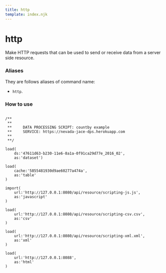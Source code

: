 ```yaml
---
title: http
template: index.njk
---
```

# http
Make HTTP requests that can be used to send or receive data from a server side resource.


### Aliases
They are follows aliases of command name: 
+ ```http```.


### How to use

```dps

/**
 **
 **     DATA PROCESSING SCRIPT: countby example
 **     SERVICE: https://nevada-jace-dps.herokuapp.com
 **
 **/

load(
    ds:'47611d63-b230-11e6-8a1a-0f91ca29d77e_2016_02',
    as:'dataset')

load(
    cache:'5855481930d9ae60277a474a',
    as:'table'
)

import(
    url:'http://127.0.0.1:8080/api/resource/scripting-js.js',
    as:'javascript'
)

load(
    url:'http://127.0.0.1:8080/api/resource/scripting-csv.csv',
    as:'csv'
)

load(
    url:'http://127.0.0.1:8080/api/resource/scripting-xml.xml',
    as:'xml'
)

load(
    url:'http://127.0.0.1:8088',
    as:'html'
)

```
